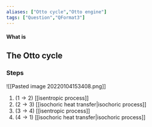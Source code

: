 ```yaml
---
aliases: ["Otto cycle","Otto engine"]
tags: ["Question","QFormat3"]
---
```


#### What is
## The Otto cycle
### Steps
![[Pasted image 20220104153408.png]]

1) ($1 \to 2$) [[isentropic process]]
2) ($2 \to 3$) [[isochoric heat transfer|isochoric process]]
3) ($3 \to 4$) [[isentropic process]]
4) ($4 \to 1$) [[isochoric heat transfer|isochoric process]]

